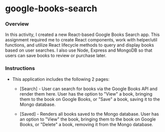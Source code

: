 # google-books-search

### Overview

In this activity, I created a new React-based Google Books Search app. This assignment required me to create React components, work with helper/util functions, and utilize React lifecycle methods to query and display books based on user searches. I also use Node, Express and MongoDB so that users can save books to review or purchase later.


### Instructions

* This application includes the following 2 pages:

  * [Search] - User can search for books via the Google Books API and render them here. User has the option to "View" a book, bringing them to the book on Google Books, or "Save" a book, saving it to the Mongo database.

  * [Saved] - Renders all books saved to the Mongo database. User has an option to "View" the book, bringing them to the book on Google Books, or "Delete" a book, removing it from the Mongo database.
